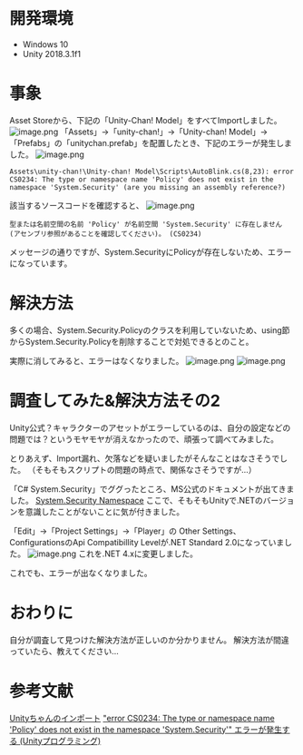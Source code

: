 # 開発環境

- Windows 10
- Unity 2018.3.1f1

# 事象

Asset Storeから、下記の「Unity-Chan! Model」をすべてImportしました。
![image.png](https://qiita-image-store.s3.ap-northeast-1.amazonaws.com/0/233011/9e86d72e-ce1a-546e-e1d2-7a3a4c9730f4.png)
「Assets」→「unity-chan!」→「Unity-chan! Model」→「Prefabs」の「unitychan.prefab」を配置したとき、下記のエラーが発生しました。
![image.png](https://qiita-image-store.s3.ap-northeast-1.amazonaws.com/0/233011/906eee80-76a0-5452-bc50-4f396718388b.png)

```
Assets\unity-chan!\Unity-chan! Model\Scripts\AutoBlink.cs(8,23): error CS0234: The type or namespace name 'Policy' does not exist in the namespace 'System.Security' (are you missing an assembly reference?)
```

該当するソースコードを確認すると、
![image.png](https://qiita-image-store.s3.ap-northeast-1.amazonaws.com/0/233011/5972e1f5-605c-6cf5-f927-f867aeaf0f3c.png)
```
型または名前空間の名前 'Policy' が名前空間 'System.Security' に存在しません (アセンブリ参照があることを確認してください)。 (CS0234) 
```
メッセージの通りですが、System.SecurityにPolicyが存在しないため、エラーになっています。

# 解決方法
多くの場合、System.Security.Policyのクラスを利用していないため、using節からSystem.Security.Policyを削除することで対処できるとのこと。

実際に消してみると、エラーはなくなりました。
![image.png](https://qiita-image-store.s3.ap-northeast-1.amazonaws.com/0/233011/9efe4328-1160-8852-b18c-3bbeaf846e75.png)
![image.png](https://qiita-image-store.s3.ap-northeast-1.amazonaws.com/0/233011/cbc8abbd-9deb-3006-16be-12142a7f281a.png)

# 調査してみた&解決方法その2

Unity公式？キャラクターのアセットがエラーしているのは、自分の設定などの問題では？というモヤモヤが消えなかったので、頑張って調べてみました。

とりあえず、Import漏れ、欠落などを疑いましたがそんなことはなさそうでした。
（そもそもスクリプトの問題の時点で、関係なさそうですが…）

「C# System.Security」でググったところ、MS公式のドキュメントが出てきました。
[System.Security Namespace](https://docs.microsoft.com/ja-jp/dotnet/api/system.security?view=netframework-4.8)
ここで、そもそもUnityで.NETのバージョンを意識したことがないことに気が付きました。

「Edit」→「Project Settings」→「Player」の
Other Settings、ConfigurationsのApi Compatibillity Levelが.NET Standard 2.0になっていました。
![image.png](https://qiita-image-store.s3.ap-northeast-1.amazonaws.com/0/233011/6044fee4-2c81-4d67-bce3-c98fdf91fa69.png)
これを.NET 4.xに変更しました。

これでも、エラーが出なくなりました。

# おわりに

自分が調査して見つけた解決方法が正しいのか分かりません。
解決方法が間違っていたら、教えてください…


# 参考文献
[Unityちゃんのインポート](https://ja.stackoverflow.com/questions/52819/unity%E3%81%A1%E3%82%83%E3%82%93%E3%81%AE%E3%82%A4%E3%83%B3%E3%83%9D%E3%83%BC%E3%83%88)
["error CS0234: The type or namespace name 'Policy' does not exist in the namespace 'System.Security'" エラーが発生する (Unityプログラミング)](https://www.ipentec.com/document/unity-error-cs0234-the-type-or-namespace-name-policy-does-not-exist-in-namespace-system-security)
